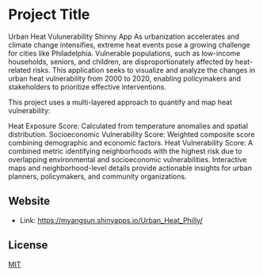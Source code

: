 # Project Title
Urban Heat Vulunerability Shinny App
As urbanization accelerates and climate change intensifies, extreme heat events pose a growing challenge for cities like Philadelphia. Vulnerable populations, such as low-income households, seniors, and children, are disproportionately affected by heat-related risks. This application seeks to visualize and analyze the changes in urban heat vulnerability from 2000 to 2020, enabling policymakers and stakeholders to prioritize effective interventions.

This project uses a multi-layered approach to quantify and map heat vulnerability:

Heat Exposure Score: Calculated from temperature anomalies and spatial distribution.
Socioeconomic Vulnerability Score: Weighted composite score combining demographic and economic factors.
Heat Vulnerability Score: A combined metric identifying neighborhoods with the highest risk due to overlapping environmental and socioeconomic vulnerabilities.
Interactive maps and neighborhood-level details provide actionable insights for urban planners, policymakers, and community organizations.

## Website
- Link: https://myangsun.shinyapps.io/Urban_Heat_Philly/

## License
[MIT](LICENSE)
